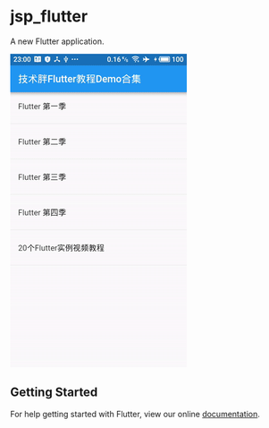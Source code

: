 # jsp_flutter

A new Flutter application.

![](images/demo.gif)

## Getting Started

For help getting started with Flutter, view our online
[documentation](https://flutter.io/).
